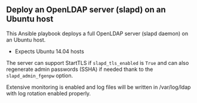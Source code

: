 ## Deploy an OpenLDAP server (slapd) on an Ubuntu host

This Ansible playbook deploys a full OpenLDAP server (slapd daemon) on an Ubuntu host.

- Expects Ubuntu 14.04 hosts

The server can support StartTLS if `slapd_tls_enabled` is `True` and can also regenerate admin passwords (SSHA) if needed thank to the `slapd_admin_fgenpw` option.

Extensive monitoring is enabled and log files will be written in /var/log/ldap with log rotation enabled properly.

